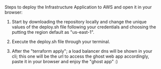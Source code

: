 Steps to deploy the Infrastructure Application to AWS and open it in your browser: 

1. Start by downloading the repository locally and change the unique values of the deploy.sh file following your credentials and choosing the putting the region default as "us-east-1".

2. Execute the deploy.sh file through your terminal.

3. After the "terraform apply"; a load balancer dns will be shown in your cli; this one will be the url to access the ghost web app accordingly, paste it in your browser and enjoy the "ghost app" :)
